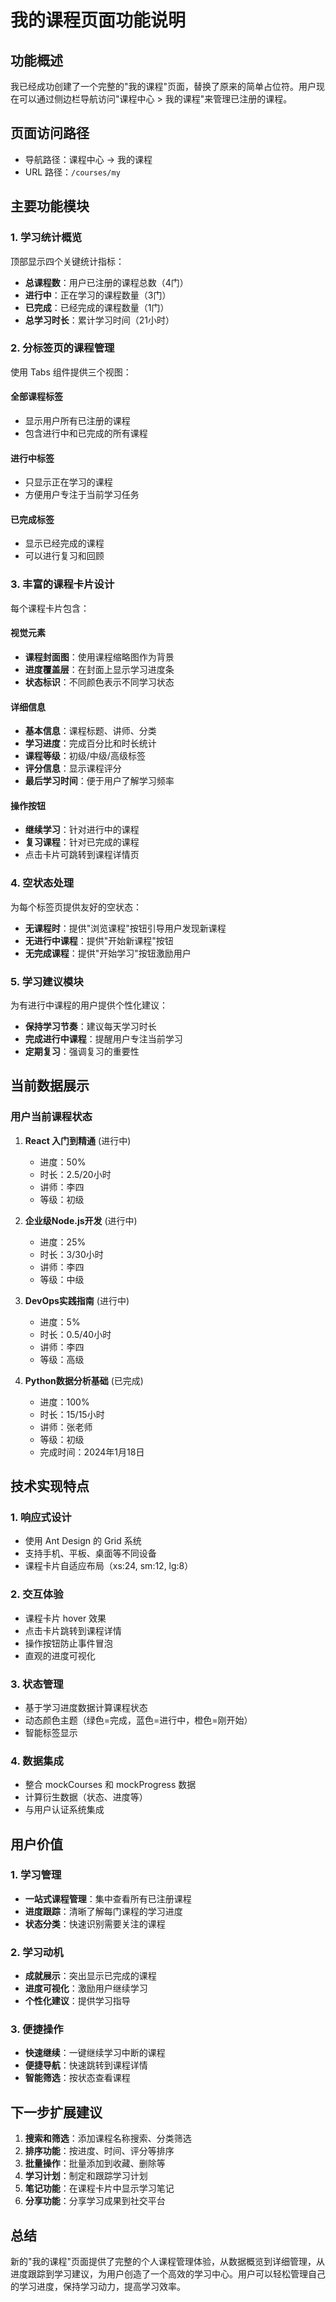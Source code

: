 # 我的课程页面功能说明

## 功能概述

我已经成功创建了一个完整的"我的课程"页面，替换了原来的简单占位符。用户现在可以通过侧边栏导航访问"课程中心 > 我的课程"来管理已注册的课程。

## 页面访问路径

- 导航路径：课程中心 → 我的课程
- URL 路径：`/courses/my`

## 主要功能模块

### 1. 学习统计概览
顶部显示四个关键统计指标：
- **总课程数**：用户已注册的课程总数（4门）
- **进行中**：正在学习的课程数量（3门）
- **已完成**：已经完成的课程数量（1门）
- **总学习时长**：累计学习时间（21小时）

### 2. 分标签页的课程管理
使用 Tabs 组件提供三个视图：

#### 全部课程标签
- 显示用户所有已注册的课程
- 包含进行中和已完成的所有课程

#### 进行中标签
- 只显示正在学习的课程
- 方便用户专注于当前学习任务

#### 已完成标签
- 显示已经完成的课程
- 可以进行复习和回顾

### 3. 丰富的课程卡片设计

每个课程卡片包含：

#### 视觉元素
- **课程封面图**：使用课程缩略图作为背景
- **进度覆盖层**：在封面上显示学习进度条
- **状态标识**：不同颜色表示不同学习状态

#### 详细信息
- **基本信息**：课程标题、讲师、分类
- **学习进度**：完成百分比和时长统计
- **课程等级**：初级/中级/高级标签
- **评分信息**：显示课程评分
- **最后学习时间**：便于用户了解学习频率

#### 操作按钮
- **继续学习**：针对进行中的课程
- **复习课程**：针对已完成的课程
- 点击卡片可跳转到课程详情页

### 4. 空状态处理
为每个标签页提供友好的空状态：
- **无课程时**：提供"浏览课程"按钮引导用户发现新课程
- **无进行中课程**：提供"开始新课程"按钮
- **无完成课程**：提供"开始学习"按钮激励用户

### 5. 学习建议模块
为有进行中课程的用户提供个性化建议：
- **保持学习节奏**：建议每天学习时长
- **完成进行中课程**：提醒用户专注当前学习
- **定期复习**：强调复习的重要性

## 当前数据展示

### 用户当前课程状态
1. **React 入门到精通** (进行中)
   - 进度：50%
   - 时长：2.5/20小时
   - 讲师：李四
   - 等级：初级

2. **企业级Node.js开发** (进行中)
   - 进度：25%
   - 时长：3/30小时
   - 讲师：李四
   - 等级：中级

3. **DevOps实践指南** (进行中)
   - 进度：5%
   - 时长：0.5/40小时
   - 讲师：李四
   - 等级：高级

4. **Python数据分析基础** (已完成)
   - 进度：100%
   - 时长：15/15小时
   - 讲师：张老师
   - 等级：初级
   - 完成时间：2024年1月18日

## 技术实现特点

### 1. 响应式设计
- 使用 Ant Design 的 Grid 系统
- 支持手机、平板、桌面等不同设备
- 课程卡片自适应布局（xs:24, sm:12, lg:8）

### 2. 交互体验
- 课程卡片 hover 效果
- 点击卡片跳转到课程详情
- 操作按钮防止事件冒泡
- 直观的进度可视化

### 3. 状态管理
- 基于学习进度数据计算课程状态
- 动态颜色主题（绿色=完成，蓝色=进行中，橙色=刚开始）
- 智能标签显示

### 4. 数据集成
- 整合 mockCourses 和 mockProgress 数据
- 计算衍生数据（状态、进度等）
- 与用户认证系统集成

## 用户价值

### 1. 学习管理
- **一站式课程管理**：集中查看所有已注册课程
- **进度跟踪**：清晰了解每门课程的学习进度
- **状态分类**：快速识别需要关注的课程

### 2. 学习动机
- **成就展示**：突出显示已完成的课程
- **进度可视化**：激励用户继续学习
- **个性化建议**：提供学习指导

### 3. 便捷操作
- **快速继续**：一键继续学习中断的课程
- **便捷导航**：快速跳转到课程详情
- **智能筛选**：按状态查看课程

## 下一步扩展建议

1. **搜索和筛选**：添加课程名称搜索、分类筛选
2. **排序功能**：按进度、时间、评分等排序
3. **批量操作**：批量添加到收藏、删除等
4. **学习计划**：制定和跟踪学习计划
5. **笔记功能**：在课程卡片中显示学习笔记
6. **分享功能**：分享学习成果到社交平台

## 总结

新的"我的课程"页面提供了完整的个人课程管理体验，从数据概览到详细管理，从进度跟踪到学习建议，为用户创造了一个高效的学习中心。用户可以轻松管理自己的学习进度，保持学习动力，提高学习效率。
